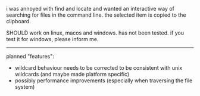 i was annoyed with find and locate and wanted an interactive way of searching for files in the command line.
the selected item is copied to the clipboard.

SHOULD work on linux, macos and windows. has not been tested. if you test it for windows, please inform me.

----

planned "features": 
 - wildcard behaviour needs to be corrected to be consistent with unix wildcards (and maybe made platform specific)
 - possibly performance improvements (especially when traversing the file system)